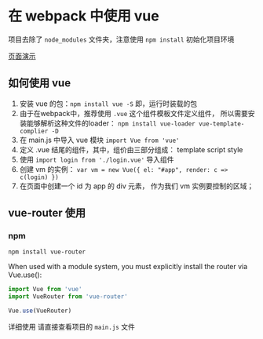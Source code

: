 # 在 webpack 中使用 vue

项目去除了 `node_modules` 文件夹，注意使用 `npm install` 初始化项目环境

[页面演示](src)

## 如何使用 vue

1. 安装 vue 的包：`npm install vue -S` 即，运行时装载的包
2. 由于在webpack中，推荐使用 `.vue` 这个组件模板文件定义组件， 所以需要安装能够解析这种文件的loader：
    `npm install vue-loader vue-template-complier -D`
3. 在 main.js 中导入 vue 模块 `import Vue from 'vue'`
4. 定义 .vue 结尾的组件，其中，组价由三部分组成： template script style
5. 使用 `import login from './login.vue'` 导入组件
6. 创建 vm 的实例： `var vm = new Vue({ el: "#app", render: c => c(login) })`
7. 在页面中创建一个 id 为 app 的 div 元素， 作为我们 vm 实例要控制的区域；


## vue-router 使用

### npm

`npm install vue-router`

When used with a module system, you must explicitly install the router via Vue.use():

```js
import Vue from 'vue'
import VueRouter from 'vue-router'

Vue.use(VueRouter)
```

详细使用 请直接查看项目的 `main.js` 文件
